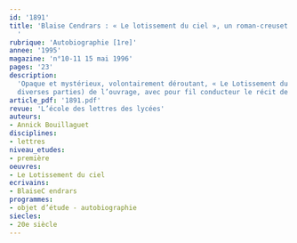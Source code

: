 ```yaml
---
id: '1891'
title: 'Blaise Cendrars : « Le lotissement du ciel », un roman-creuset. Étude intégrale
  '
rubrique: 'Autobiographie [1re]'
annee: '1995'
magazine: 'n°10-11 15 mai 1996'
pages: '23'
description: 
  'Opaque et mystérieux, volontairement déroutant, « Le Lotissement du ciel » impose au lecteur un déchiffrement. Cette étude se propose d’examiner la structure externe (les articulations) et interne (les échos, les correspondances thématiques entre les
  diverses parties) de l’ouvrage, avec pour fil conducteur le récit de vie dans toutes ses variantes : vie du narrateur et vie des saints. Le fil autobiographique et le fil hagiographique supportent fermement « Le Lotissement du ciel ». En les suivant, on découvre une œuvre-creuset, qui accueille divers genres, littéraires ou peu littéraires…'
article_pdf: '1891.pdf'
revue: 'L’école des lettres des lycées'
auteurs:
- Annick Bouillaguet
disciplines:
- lettres
niveau_etudes:
- première
oeuvres:
- Le Lotissement du ciel
ecrivains:
- BlaiseC endrars
programmes:
- objet d’étude - autobiographie
siecles:
- 20e siècle
---
```

